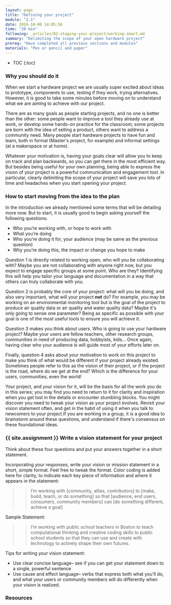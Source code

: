 ```yaml
---
layout: page
title: "Defining your project"
module: "2.1"
date: 2016-10-06 14:05:56
time: "20 min"
following: _articles/02-staging-your-project/working-smart.md
summary: "Delimiting the scope of your open hardware project"
prereq: "Have completed all previous sections and modules"
materials: "Pen or pencil and paper"
---
```


* TOC
{:toc}

### Why you should do it

When we start a hardware project we are usually super excited about ideas to prototype, components to use, testing if they work, trying alternatives. However, it is good to take some minutes before moving on to understand what we are aiming to achieve with our project. 

There are as many goals as people starting projects, and no one is better than the other: some people want to improve a tool they already use at work, or develop some hands-on practice for the classroom; some projects are born with the idea of selling a product, others want to address a community need. Many people start hardware projects to have fun and learn, both in formal (Master's project, for example) and informal settings (at a makerspace or at home).  

Whatever your motivation is, having your goals clear will allow you to keep on track and plan backwards, so you can get there in the most efficient way. But besides being useful for your own planning, being able to express the vision of your project is a powerful communication and engagement tool. In particular, clearly delimiting the scope of your project will save you lots of time and headaches when you start opening your project.

### How to start moving from the idea to the plan

In the introduction we already mentioned some terms that will be detailing more now. But to start, it is usually good to begin asking yourself the following questions: 

- Who you’re working with, or hope to work with
- What you’re doing
- Who you’re doing it for, your audience (may be same as the previous question)
- Why you’re doing this, the impact or change you hope to make

Question 1 is directly related to working open, who will you be collaborating with? Maybe you are not collaborating with anyone right now, but you expect to engage specific groups at some point. Who are they? Identifying this will help you tailor your language and documentation in a way that others can truly collaborate with you.

Question 2 is probably the core of your project: what will you be doing, and also very important, what will your project **not** do? For example, you may be working on an environmental monitoring tool but is the goal of the project to produce air quality data or air quality and water quality data? Maybe it's only going to sense one parameter? Being as specific as possible with your goal is one of the most useful tools to ensure you will achieve it.

Question 3 makes you think about users. Who is going to use your hardware project? Maybe your users are fellow teachers, other research groups, communities in need of producing data, hobbyists, kids... Once again, having clear who your audience is will guide most of your efforts later on.

Finally, question 4 asks about your motivation to work on this project to make you think of what would be different if your project already existed. Sometimes people refer to this as the vision of their project, or if the project is the road, where do we get at the end? Which is the difference for your users, communities, even the world!

Your project, and your vision for it, will be the basis for all the work you do in this series; you may find you need to return to it for clarity and inspiration when you get lost in the details or encounter stumbling blocks. You might discover you need to tweak your vision as your project evolves. Revisit your vision statement often, and get in the habit of using it when you talk to newcomers to your project.If you are working in a group, it is a good idea to brainstorm around these questions, and understand if there's consensus on these foundational ideas.


### {{ site.assignment }} Write a vision statement for your project

Think about these four questions and put your answers together in a short statement.

Incorporating your responses, write your vision or mission statement in a short, simple format. Feel free to tweak the format. Color coding is added here for clarity, to indicate each key piece of information and where it appears in the statement:

>>I’m working with [community, allies, contributors] to [make, build, teach, or do something] so that [audience, end users, consumers, community members] can [do something different, achieve a goal]

Sample Statement:

>> I’m working with public school teachers in Boston to teach computational thinking and creative coding skills to public school students so that they can use and create with technology to actively shape their own futures.

Tips for writing your vision statement:

- Use clear concise language– see if you can get your statement down to a single, powerful sentence
- Use cause and effect language– verbs that express both what you’ll do, and what your users or community members will do differently when your vision is realized.

### Resources
